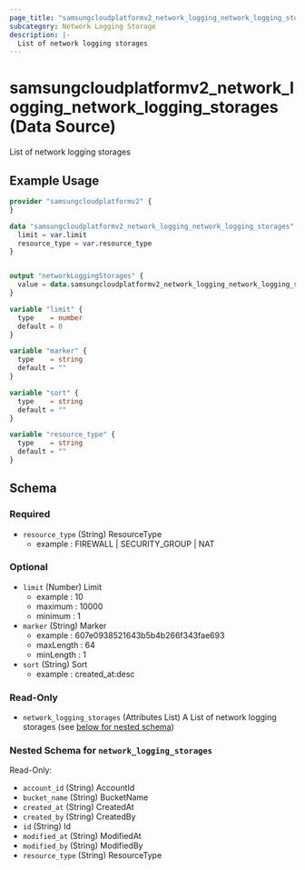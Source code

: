 ```yaml
---
page_title: "samsungcloudplatformv2_network_logging_network_logging_storages Data Source - samsungcloudplatformv2"
subcategory: Network Logging Storage
description: |-
  List of network logging storages
---
```


# samsungcloudplatformv2_network_logging_network_logging_storages (Data Source)

List of network logging storages

## Example Usage

```terraform
provider "samsungcloudplatformv2" {
}

data "samsungcloudplatformv2_network_logging_network_logging_storages" "networkloggingstorages" {
  limit = var.limit
  resource_type = var.resource_type
}


output "networkLoggingStorages" {
  value = data.samsungcloudplatformv2_network_logging_network_logging_storages.networkloggingstorages
}

variable "limit" {
  type    = number
  default = 0
}

variable "marker" {
  type    = string
  default = ""
}

variable "sort" {
  type    = string
  default = ""
}

variable "resource_type" {
  type    = string
  default = ""
}
```

<!-- schema generated by tfplugindocs -->
## Schema

### Required

- `resource_type` (String) ResourceType 
  - example : FIREWALL | SECURITY_GROUP | NAT

### Optional

- `limit` (Number) Limit 
  - example : 10 
  - maximum : 10000 
  - minimum : 1
- `marker` (String) Marker 
  - example : 607e0938521643b5b4b266f343fae693 
  - maxLength : 64 
  - minLength : 1
- `sort` (String) Sort 
  - example : created_at:desc

### Read-Only

- `network_logging_storages` (Attributes List) A List of network logging storages (see [below for nested schema](#nestedatt--network_logging_storages))

<a id="nestedatt--network_logging_storages"></a>
### Nested Schema for `network_logging_storages`

Read-Only:

- `account_id` (String) AccountId
- `bucket_name` (String) BucketName
- `created_at` (String) CreatedAt
- `created_by` (String) CreatedBy
- `id` (String) Id
- `modified_at` (String) ModifiedAt
- `modified_by` (String) ModifiedBy
- `resource_type` (String) ResourceType